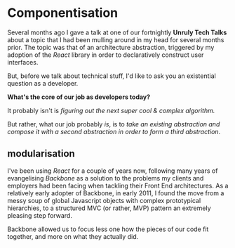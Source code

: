 # Componentisation

Several months ago I gave a talk at one of our fortnightly **Unruly Tech Talks** about a topic that I had been mulling around in my head for several months prior.
The topic was that of an architecture abstraction, triggered by my adoption of the *React* library in order to declaratively construct user interfaces.

But, before we talk about technical stuff, I'd like to ask you an existential question as a developer.

**What's the core of our job as developers today?**

It probably isn't is *figuring out the next super cool & complex algorithm.*

But rather, what our job probably *is*, is to *take an existing abstraction and compose it with a second abstraction in order to form a third abstraction*.



## modularisation

I've been using *React* for a couple of years now, following many years of evangelising *Backbone* as a solution to the problems my clients and employers had been facing when tackling their Front End architectures. As a relatively early adopter of Backbone, in early 2011, I found the move from a messy soup of global Javascript objects with complex prototypical hierarchies, to a structured MVC (or rather, MVP) pattern an extremely pleasing step forward.

Backbone allowed us to focus less one how the pieces of our code fit together, and more on what they actually did.